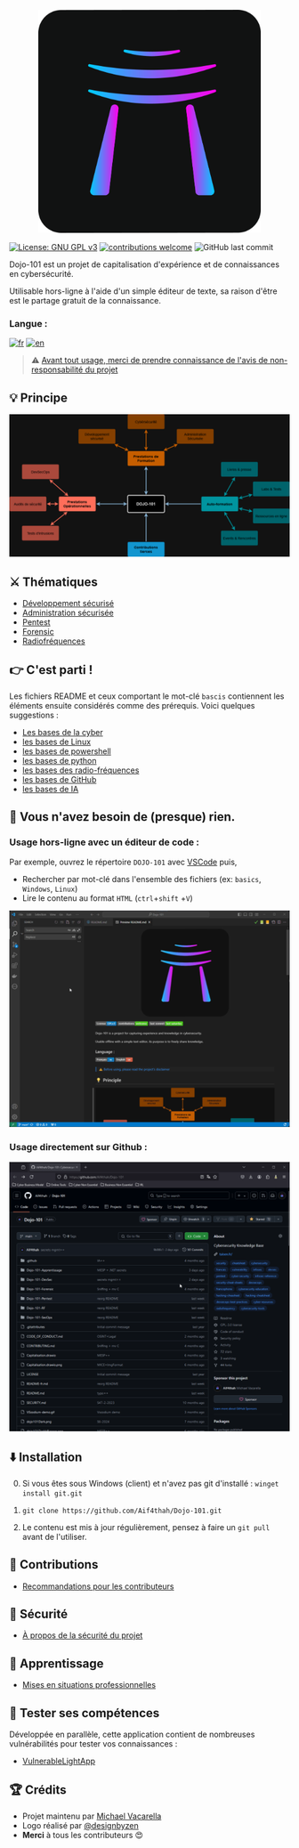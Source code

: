 
<p align="center">
    <img src="./dojo101Dark.png" alt="Dojo-101" style="width: 400px;" />
</p>

[![License: GNU GPL v3](https://img.shields.io/badge/License-GPLv3-blue.svg)](https://www.gnu.org/licenses/gpl-3.0)
[![contributions welcome](https://img.shields.io/badge/contributions-welcome-brightgreen.svg?style=flat)](https://github.com/Aif4thah/Dojo-101/pulls)
![GitHub last commit](https://img.shields.io/github/last-commit/Aif4thah/Dojo-101)

Dojo-101 est un projet de capitalisation d'expérience et de connaissances en cybersécurité.

Utilisable hors-ligne à l'aide d'un simple éditeur de texte, sa raison d'être est le partage gratuit de la connaissance.

### Langue :

[![fr](https://img.shields.io/badge/Français-🇫🇷-blue.svg)](./README-FR.md)
[![en](https://img.shields.io/badge/English-🇬🇧-red.svg)](./README.md)

> ⚠️ [Avant tout usage, merci de prendre connaissance de l'avis de non-responsabilité du projet](./CODE_OF_CONDUCT.md)


## 💡 Principe

![Principe](./Capitalisation.drawio.png)


## ⚔️ Thématiques

* [Développement sécurisé](https://github.com/Aif4thah/Dojo-101/tree/main/Dojo-101-DevSec)
* [Administration sécurisée](https://github.com/Aif4thah/Dojo-101/tree/main/Dojo-101-SecOps)
* [Pentest](https://github.com/Aif4thah/Dojo-101/tree/main/Dojo-101-Pentest)
* [Forensic](https://github.com/Aif4thah/Dojo-101/tree/main/Dojo-101-Forensic)
* [Radiofréquences](https://github.com/Aif4thah/Dojo-101/tree/main/Dojo-101-RF)


## 👉 C'est parti !

Les fichiers README et ceux comportant le mot-clé `bascis` contiennent les éléments ensuite considérés comme des prérequis. Voici quelques suggestions :

* [Les bases de la cyber](https://github.com/Aif4thah/Dojo-101/blob/main/Dojo-101-SecOps/README.md)
* [les bases de Linux](https://github.com/Aif4thah/Dojo-101/blob/main/Dojo-101-SecOps/Linux-Basics.md)
* [les bases de powershell](https://github.com/Aif4thah/Dojo-101/blob/main/Dojo-101-SecOps/Powershell-basics.md)
* [les bases de python](https://github.com/Aif4thah/Dojo-101/blob/main/Dojo-101-DevSec/Python-basics.md)
* [les bases des radio-fréquences](https://github.com/Aif4thah/Dojo-101/blob/main/Dojo-101-RF/README.md)
* [les bases de GitHub](https://github.com/Aif4thah/Dojo-101/blob/main/Dojo-101-DevSec/Github-basics.md)
* [les bases de IA](https://github.com/Aif4thah/Dojo-101/blob/main/Dojo-101-DevSec/IA-ML-basics.md)



## 📒 Vous n'avez besoin de (presque) rien.

### Usage hors-ligne avec un éditeur de code :

Par exemple, ouvrez le répertoire `DOJO-101` avec [VSCode](https://code.visualstudio.com/) puis,

* Rechercher par mot-clé dans l'ensemble des fichiers (ex: `basics`, `Windows`, `Linux`)
* Lire le contenu au format `HTML` (`ctrl`+`shift` +`V`)

<p align="center">
    <img src="./VSCode-demo.gif" alt="Dojo-101-vscodium" style="width: 800px;" />
</p>

### Usage directement sur Github :

<p align="center">
    <img src="./GH-Search-demo.gif" alt="Dojo-101-vscodium" style="width: 800px;" />
</p>


## ⬇️ Installation

0.  Si vous êtes sous Windows (client) et n'avez pas git d'installé : `winget install git.git`

1. `git clone https://github.com/Aif4thah/Dojo-101.git`

2. Le contenu est mis à jour régulièrement, pensez à faire un `git pull` avant de l'utiliser.


## 🤝 Contributions

* [Recommandations pour les contributeurs](./CONTRIBUTING)

## 🚨 Sécurité

* [À propos de la sécurité du projet](./SECURITY.md)

## 🌱 Apprentissage

* [Mises en situations professionnelles](https://github.com/Aif4thah/Dojo-101/tree/main/Dojo-101-Apprentissage)

## 🧪 Tester ses compétences

Développée en parallèle, cette application contient de nombreuses vulnérabilités pour tester vos connaissances :

* [VulnerableLightApp](https://github.com/Aif4thah/VulnerableLightApp)

## 🏆 Crédits

* Projet maintenu par [Michael Vacarella](https://github.com/Aif4thah)
* Logo réalisé par [@designbyzen](https://www.designbyzen.fr/)
* **Merci** à tous les contributeurs 😍

